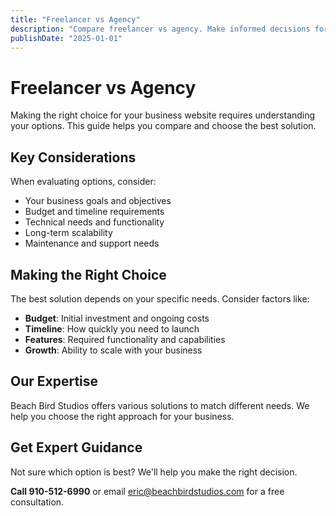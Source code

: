 ```yaml
---
title: "Freelancer vs Agency"
description: "Compare freelancer vs agency. Make informed decisions for your business website and digital marketing."
publishDate: "2025-01-01"
---
```


# Freelancer vs Agency

Making the right choice for your business website requires understanding your options. This guide helps you compare and choose the best solution.

## Key Considerations

When evaluating options, consider:

- Your business goals and objectives
- Budget and timeline requirements
- Technical needs and functionality
- Long-term scalability
- Maintenance and support needs

## Making the Right Choice

The best solution depends on your specific needs. Consider factors like:

- **Budget**: Initial investment and ongoing costs
- **Timeline**: How quickly you need to launch
- **Features**: Required functionality and capabilities
- **Growth**: Ability to scale with your business

## Our Expertise

Beach Bird Studios offers various solutions to match different needs. We help you choose the right approach for your business.

## Get Expert Guidance

Not sure which option is best? We'll help you make the right decision.

**Call 910-512-6990** or email eric@beachbirdstudios.com for a free consultation.